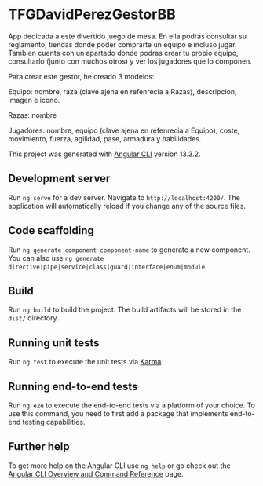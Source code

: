 # TFGDavidPerezGestorBB
App dedicada a este divertido juego de mesa. En ella podras consultar su reglamento, tiendas donde poder comprarte un equipo e incluso jugar. Tambien cuenta con un apartado donde podras crear tu propio equipo, consultarlo (junto con muchos otros) y ver los jugadores que lo componen.

Para crear este gestor, he creado 3 modelos:

Equipo: nombre, raza (clave ajena en refenrecia a Razas), descripcion, imagen e icono.

Razas: nombre

Jugadores: nombre, equipo (clave ajena en refenrecia a Equipo), coste, movimiento, fuerza, agilidad, pase, armadura y habilidades.

This project was generated with [Angular CLI](https://github.com/angular/angular-cli) version 13.3.2.

## Development server

Run `ng serve` for a dev server. Navigate to `http://localhost:4200/`. The application will automatically reload if you change any of the source files.

## Code scaffolding

Run `ng generate component component-name` to generate a new component. You can also use `ng generate directive|pipe|service|class|guard|interface|enum|module`.

## Build

Run `ng build` to build the project. The build artifacts will be stored in the `dist/` directory.

## Running unit tests

Run `ng test` to execute the unit tests via [Karma](https://karma-runner.github.io).

## Running end-to-end tests

Run `ng e2e` to execute the end-to-end tests via a platform of your choice. To use this command, you need to first add a package that implements end-to-end testing capabilities.

## Further help

To get more help on the Angular CLI use `ng help` or go check out the [Angular CLI Overview and Command Reference](https://angular.io/cli) page.
